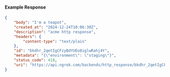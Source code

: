 <!-- Code generated for API Clients. DO NOT EDIT. -->

#### Example Response

```json
{
	"body": "I'm a teapot",
	"created_at": "2024-12-24T10:06:30Z",
	"description": "acme http response",
	"headers": {
		"content-type": "text/plain"
	},
	"id": "bkdhr_2qetIgCFzyBdYUEo8iglwRahj4Y",
	"metadata": "{\"environment\": \"staging\"}",
	"status_code": 418,
	"uri": "https://api.ngrok.com/backends/http_response/bkdhr_2qetIgCFzyBdYUEo8iglwRahj4Y"
}
```
